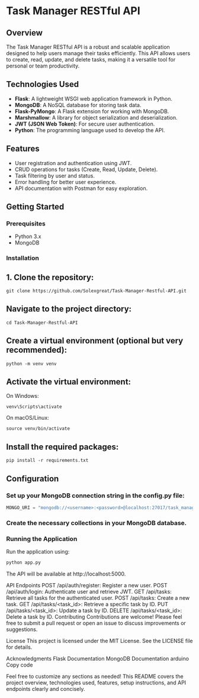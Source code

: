 # Task Manager RESTful API

## Overview
The Task Manager RESTful API is a robust and scalable application designed to help users manage their tasks efficiently. This API allows users to create, read, update, and delete tasks, making it a versatile tool for personal or team productivity.

## Technologies Used
- **Flask**: A lightweight WSGI web application framework in Python.
- **MongoDB**: A NoSQL database for storing task data.
- **Flask-PyMongo**: A Flask extension for working with MongoDB.
- **Marshmallow**: A library for object serialization and deserialization.
- **JWT (JSON Web Token)**: For secure user authentication.
- **Python**: The programming language used to develop the API.

## Features
- User registration and authentication using JWT.
- CRUD operations for tasks (Create, Read, Update, Delete).
- Task filtering by user and status.
- Error handling for better user experience.
- API documentation with Postman for easy exploration.

## Getting Started

### Prerequisites
- Python 3.x
- MongoDB

### Installation
## 1. Clone the repository:
   ```b
   git clone https://github.com/Solexgreat/Task-Manager-Restful-API.git
   ```
## Navigate to the project directory:
```
cd Task-Manager-Restful-API
```
## Create a virtual environment (optional but very recommended):
```
python -m venv venv
```
## Activate the virtual environment:
On Windows:
```
venv\Scripts\activate
```
On macOS/Linux:
```
source venv/bin/activate
```
## Install the required packages:
```
pip install -r requirements.txt
```
## Configuration
### Set up your MongoDB connection string in the config.py file:
```python
MONGO_URI = "mongodb://<username>:<password>@localhost:27017/task_manager"
```
### Create the necessary collections in your MongoDB database.
### Running the Application
Run the application using:

```bash
python app.py
```
The API will be available at http://localhost:5000.

API Endpoints
POST /api/auth/register: Register a new user.
POST /api/auth/login: Authenticate user and retrieve JWT.
GET /api/tasks: Retrieve all tasks for the authenticated user.
POST /api/tasks: Create a new task.
GET /api/tasks/<task_id>: Retrieve a specific task by ID.
PUT /api/tasks/<task_id>: Update a task by ID.
DELETE /api/tasks/<task_id>: Delete a task by ID.
Contributing
Contributions are welcome! Please feel free to submit a pull request or open an issue to discuss improvements or suggestions.

License
This project is licensed under the MIT License. See the LICENSE file for details.

Acknowledgments
Flask Documentation
MongoDB Documentation
arduino
Copy code

Feel free to customize any sections as needed! This README covers the project overview, technologies used, features, setup instructions, and API endpoints clearly and concisely.





